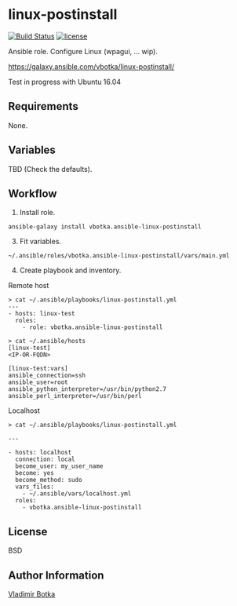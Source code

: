 linux-postinstall
=================

[![Build Status](https://travis-ci.org/vbotka/ansible-linux-postinstall.svg?branch=master)](https://travis-ci.org/vbotka/ansible-linux-postinstall)
[![license](https://img.shields.io/badge/license-BSD-red.svg)](https://www.freebsd.org/doc/en/articles/bsdl-gpl/article.html)

Ansible role. Configure Linux (wpagui, ... wip).

https://galaxy.ansible.com/vbotka/linux-postinstall/

Test in progress with Ubuntu 16.04


Requirements
------------

None.


Variables
---------

TBD (Check the defaults).


Workflow
--------

1) Install role.

```
ansible-galaxy install vbotka.ansible-linux-postinstall
```

3) Fit variables.

```
~/.ansible/roles/vbotka.ansible-linux-postinstall/vars/main.yml
```

4) Create playbook and inventory.

Remote host
```
> cat ~/.ansible/playbooks/linux-postinstall.yml
---
- hosts: linux-test
  roles:
    - role: vbotka.ansible-linux-postinstall
```

```
> cat ~/.ansible/hosts
[linux-test]
<IP-OR-FQDN>

[linux-test:vars]
ansible_connection=ssh
ansible_user=root
ansible_python_interpreter=/usr/bin/python2.7
ansible_perl_interpreter=/usr/bin/perl
```

Localhost
```
> cat ~/.ansible/playbooks/linux-postinstall.yml

---

- hosts: localhost
  connection: local
  become_user: my_user_name
  become: yes
  become_method: sudo
  vars_files:
    - ~/.ansible/vars/localhost.yml
  roles:
    - vbotka.ansible-linux-postinstall
```


License
-------

BSD


Author Information
------------------

[Vladimir Botka](https://botka.link)

